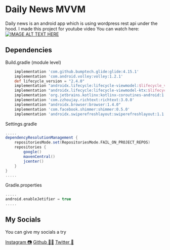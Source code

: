 # Daily News MVVM

Daily news is an android app which is using wordpress rest api under the hood. I made this project for youtube video
You can watch here:
[![IMAGE ALT TEXT HERE](https://img.youtube.com/vi/Cy3zhPwPNPo/maxresdefault.jpg)](https://youtu.be/Cy3zhPwPNPo)


## Dependencies


Build.gradle (module level)
```gradle
    implementation 'com.github.bumptech.glide:glide:4.15.1'
    implementation 'com.android.volley:volley:1.2.1'
    def lifecycle_version = "2.4.0"
    implementation "androidx.lifecycle:lifecycle-viewmodel:$lifecycle_version"
    implementation "androidx.lifecycle:lifecycle-viewmodel-ktx:$lifecycle_version"
    implementation 'org.jetbrains.kotlinx:kotlinx-coroutines-android:1.6.4'
    implementation 'com.zzhoujay.richtext:richtext:3.0.0'
    implementation "androidx.browser:browser:1.4.0"
    implementation 'com.facebook.shimmer:shimmer:0.5.0'
    implementation 'androidx.swiperefreshlayout:swiperefreshlayout:1.1.0'
```

Settings.gradle

```gradle
.....
dependencyResolutionManagement {
    repositoriesMode.set(RepositoriesMode.FAIL_ON_PROJECT_REPOS)
    repositories {
        google()
        mavenCentral()
        jcenter()
    }
}
.....
```
Gradle.properties
```gradle
.....
android.enableJetifier = true
.....
```
## My Socials

You can give my socials a try

[Instagram 📷](https://www.instagram.com/athar_android/)
[Github 👨‍💻](https://github.com/CodeWithAthari) 
[Twitter 💬](https://twitter.com/ZamanAthari)


